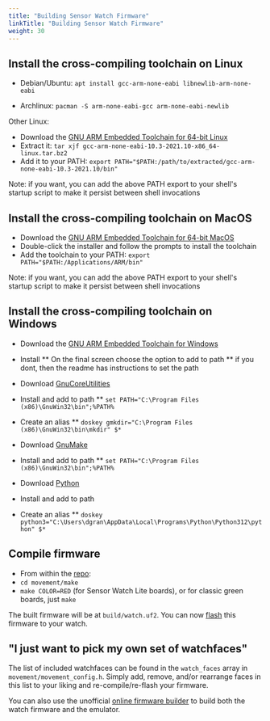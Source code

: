 ```yaml
---
title: "Building Sensor Watch Firmware"
linkTitle: "Building Sensor Watch Firmware"
weight: 30
---
```


Install the cross-compiling toolchain on Linux
----------------------------------------------

* Debian/Ubuntu: `apt install gcc-arm-none-eabi libnewlib-arm-none-eabi`

* Archlinux: `pacman -S arm-none-eabi-gcc arm-none-eabi-newlib`

Other Linux:

* Download the [GNU ARM Embedded Toolchain for 64-bit Linux](https://developer.arm.com/-/media/Files/downloads/gnu-rm/10.3-2021.10/gcc-arm-none-eabi-10.3-2021.10-x86_64-linux.tar.bz2?rev=78196d3461ba4c9089a67b5f33edf82a&hash=5631ACEF1F8F237389F14B41566964EC)
* Extract it: `tar xjf gcc-arm-none-eabi-10.3-2021.10-x86_64-linux.tar.bz2`
* Add it to your PATH: `export PATH="$PATH:/path/to/extracted/gcc-arm-none-eabi-10.3-2021.10/bin"`

Note: if you want, you can add the above PATH export to your shell's startup script to make it persist between shell invocations

Install the cross-compiling toolchain on MacOS
----------------------------------------------

* Download the [GNU ARM Embedded Toolchain for 64-bit MacOS](https://developer.arm.com/-/media/Files/downloads/gnu-rm/10.3-2021.10/gcc-arm-none-eabi-10.3-2021.10-mac.pkg?rev=b382d51ec8d34c3fa421cf57ce97f146&hash=86689FEB39DA7A381FF78A2E70F7ABCE)
* Double-click the installer and follow the prompts to install the toolchain
* Add the toolchain to your PATH: `export PATH="$PATH:/Applications/ARM/bin"`

Note: if you want, you can add the above PATH export to your shell's startup script to make it persist between shell invocations

Install the cross-compiling toolchain on Windows
------------------------------------------------

* Download the [GNU ARM Embedded Toolchain for Windows](https://developer.arm.com/-/media/Files/downloads/gnu-rm/10.3-2021.10/gcc-arm-none-eabi-10.3-2021.10-win32.exe?rev=29bb46cfa0434fbda93abb33c1d480e6&hash=B2C5AAE07841929A0D0BF460896D6E52)

* Install
** On the final screen choose the option to add to path
** if you dont, then the readme has instructions to set the path

* Download [GnuCoreUtilities](https://gnuwin32.sourceforge.net/packages/coreutils.htm)

* Install and add to path
** `set PATH="C:\Program Files (x86)\GnuWin32\bin";%PATH%`

* Create an alias 
** `doskey gmkdir="C:\Program Files (x86)\GnuWin32\bin\mkdir" $*`

* Download [GnuMake](https://gnuwin32.sourceforge.net/packages/make.htm)

* Install and add to path
** `set PATH="C:\Program Files (x86)\GnuWin32\bin";%PATH%`	

* Download [Python](https://www.python.org/downloads/windows/)

* Install and add to path
* Create an alias
** `doskey python3="C:\Users\dgran\AppData\Local\Programs\Python\Python312\python" $*`

Compile firmware
----------------

* From within the [repo](https://github.com/joeycastillo/Sensor-Watch):
* `cd movement/make`
* `make COLOR=RED` (for Sensor Watch Lite boards), or for classic green boards, just `make`

The built firmware will be at `build/watch.uf2`. You can now [flash](/docs/firmware/flashing) this firmware to your watch.

"I just want to pick my own set of watchfaces"
----------------------------------------------

The list of included watchfaces can be found in the `watch_faces` array in `movement/movement_config.h`. Simply add, remove, and/or rearrange faces in this list to your liking and re-compile/re-flash your firmware.

You can also use the unofficial [online firmware builder](https://sensor-watch-builder.fly.dev/)
to build both the watch firmware and the emulator.
